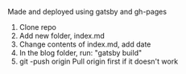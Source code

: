 Made and deployed using gatsby and gh-pages


1. Clone repo
2. Add new folder, index.md
3. Change contents of index.md, add date
4. In the blog folder, run:
            "gatsby build"
5. git -push origin
Pull origin first if it doesn't work

